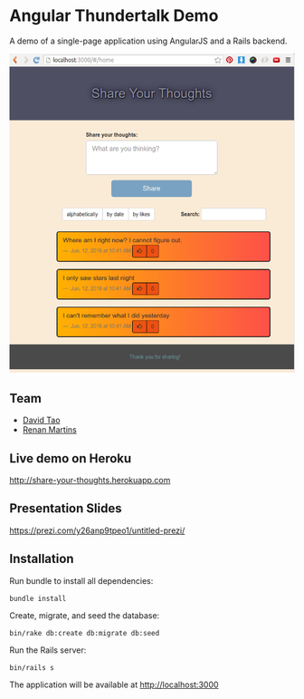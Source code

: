# Angular Thundertalk Demo

A demo of a single-page application using AngularJS and a Rails backend.

![AngularJS Demo](screenshot.png)

## Team

* [David Tao](https://github.com/taodav)
* [Renan Martins](https://github.com/nbkhope)

## Live demo on Heroku

http://share-your-thoughts.herokuapp.com

## Presentation Slides

https://prezi.com/y26anp9tpeo1/untitled-prezi/

## Installation

Run bundle to install all dependencies:

```
bundle install
```

Create, migrate, and seed the database:

```
bin/rake db:create db:migrate db:seed
```

Run the Rails server:

```
bin/rails s
```

The application will be available at [http://localhost:3000](http://localhost:3000)

